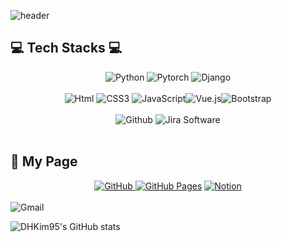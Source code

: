 ![header](https://capsule-render.vercel.app/api?type=waving&color=auto&height=300&section=header&text=Welcome&fontSize=90&animation=fadeIn&fontAlignY=38&desc=Dohun's%20GitHub%20Profile&descAlignY=51&descAlign=62)

## 💻 Tech Stacks 💻

<center><img alt="Python" src ="https://img.shields.io/badge/Python-3776AB.svg?&style=for-the-badge&logo=Python&logoColor=white"/> <img alt="Pytorch" src ="https://img.shields.io/badge/Pytorch-EE4C2C.svg?&style=for-the-badge&logo=Pytorch&logoColor=white"/> <img alt="Django" src ="https://img.shields.io/badge/Django-092E20.svg?&style=for-the-badge&logo=Django&logoColor=white"/></center><br/><center><img alt="Html" src ="https://img.shields.io/badge/HTML-E34F26.svg?&style=for-the-badge&logo=HTML5&logoColor=white"/> <img alt="CSS3" src ="https://img.shields.io/badge/CSS3-FF9933.svg?&style=for-the-badge&logo=CSS3&logoColor=white"/>  <img alt="JavaScript" src ="https://img.shields.io/badge/JavaScript-F7DF1E.svg?&style=for-the-badge&logo=JavaScript&logoColor=white"/><img alt="Vue.js" src ="https://img.shields.io/badge/Vue.js-4FC08D.svg?&style=for-the-badge&logo=Vue.js&logoColor=white"/><img alt="Bootstrap" src ="https://img.shields.io/badge/Bootstrap-7952B3.svg?&style=for-the-badge&logo=Bootstrap&logoColor=white"/></center> <br/>  <center><img alt="Github" src ="https://img.shields.io/badge/Github-181717.svg?&style=for-the-badge&logo=Github&logoColor=white"/>  <img alt="Jira Software" src ="https://img.shields.io/badge/Jira Software-0052CC.svg?&style=for-the-badge&logo=Jira Software&logoColor=white"/></center>

<br/>



## 👋 My Page  



<center><a href = "https://github.com/DHKim95"><img alt="GitHub" src ="https://img.shields.io/badge/GitHub-181717.svg?&style=for-the-badge&logo=GitHub&logoColor=white"/>
</a> <a href = "https://DHKim95.github.io/"><img alt="GitHub Pages" src ="https://img.shields.io/badge/GitHub Pages-222222?&style=for-the-badge&logo=GitHub Pages"/></a> <a href = "https://www.notion.so/4c8dc18952c44c2b937bdf8c71ee8979"><img alt="Notion" src ="https://img.shields.io/badge/Notion-000000.svg?&style=for-the-badge&logo=Notion&logoColor=white"/></a></center></br> 

<img alt="Gmail" src ="https://img.shields.io/badge/tbvjdkrak2@gmail.com-EA4335.svg?&style=for-the-badge&logo=Gmail&logoColor=white"/>

![DHKim95's GitHub stats](https://github-readme-stats.vercel.app/api?username=DHKim95&show_icons=true&theme=radical)



